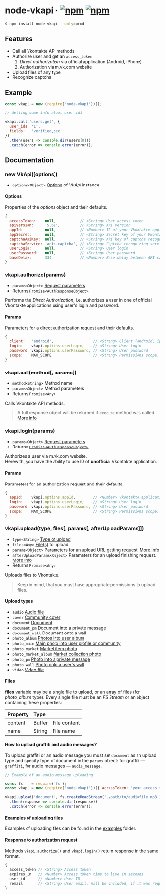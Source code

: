 # node-vkapi &middot; [![npm](https://img.shields.io/npm/v/node-vkapi.svg)](http://npmjs.org/node-vkapi) [![npm](https://img.shields.io/npm/dt/node-vkapi.svg)](http://npmjs.org/node-vkapi)

```bash
$ npm install node-vkapi --only=prod
```

## Features

* Call all Vkontakte API methods
* Authorize user and get an `access_token`
  1. *Direct authorization* via official application (Android, iPhone)
  2. Authorization via m.vk.com website
* Upload files of any type
* Recognize captcha

## Example
```javascript
const vkapi = new (require('node-vkapi'))();

// Getting some info about user id1

vkapi.call('users.get', {
  user_ids: '1',
  fields:   'verified,sex'
})
  .then(users => console.dir(users[0]))
  .catch(error => console.error(error));
```

## Documentation

### new VkApi([options])
* `options<Object>` [Options](#options) of *VkApi* instance

#### Options
Properties of the *options* object and their defaults.

```javascript
{
  accessToken:    null,           // <String> User access token
  apiVersion:     '5.68',         // <String> API version
  appId:          null,           // <Number> ID of your Vkontakte application
  appSecret:      null,           // <String> Secret key of your Vkontakte application
  captchaApiKey:  null,           // <String> API key of captcha recognizing service
  captchaService: 'anti-captcha', // <String> Captcha recognizing service (anti-captcha, antigate, rucaptcha)
  userLogin:      null,           // <String> User login
  userPassword:   null,           // <String> User password
  baseDelay:      334             // <Number> Base delay between API calls (334 is ~1/3 of a second and it's used in an authorization via an user token)
}
```

### vkapi.authorize(params)
* `params<Object>` [Request parameters](#params)
* Returns [`Promise<AuthResponseObject>`](#response-to-authorization-request)

Performs the *Direct Authorization*, i.e. authorizes a user in one of official Vkontakte applications using user's login and password.

#### Params
Parameters for a direct authorization request and their defaults.

```javascript
{
  client:   'android',                  // <String> Client (android, iphone)
  login:    vkapi.options.userLogin,    // <String> User login
  password: vkapi.options.userPassword, // <String> User password
  scope:    MAX_SCOPE                   // <String> Permissions scope. Maximum permissions by default
}
```

### vkapi.call(method[, params])
* `method<String>` Method name
* `params<Object>` Method parameters
* Returns `Promise<Any>`

Calls Vkontakte API methods.

> A full response object will be returned if `execute` method was called. [More info](https://github.com/olnazx/node-vkapi/issues/16)

### vkapi.logIn(params)
* `params<Object>` [Request parameters](#params-1)
* Returns [`Promise<AuthResponseObject>`](#response-to-authorization-request)

Authorizes a user via m.vk.com website.  
Herewith, you have the ability to use ID of **unofficial** Vkontakte application.

#### Params
Parameters for an authorization request and their defaults.

```javascript
{
  appId:    vkapi.options.appId,        // <Number> Vkontakte application ID
  login:    vkapi.options.userLogin,    // <String> User login
  password: vkapi.options.userPassword, // <String> User password
  scope:    MAX_SCOPE                   // <String> Permissions scope. Maximum permissions by default
}
```

### vkapi.upload(type, files[, params[, afterUploadParams]])
* `type<String>` [Type of upload](#upload-types)
* `files<Any>` [File(s)](#files) to upload
* `params<Object>` Parameters for an upload URL getting request. [More info](https://vk.com/dev/upload_files)
* `afterUploadParams<Object>` Parameters for an upload finishing request. [More info](https://vk.com/dev/upload_files)
* Returns `Promise<Any>`

Uploads files to Vkontakte. 

> Keep in mind, that you must have appropriate permissions to upload files.

#### Upload types
* `audio` [Audio file](https://vk.com/dev/upload_files_2?f=8.%2BUploading%2BAudio%2BFiles)
* `cover` [Community cover](https://vk.com/dev/upload_files_2?f=11.%20Uploading%20Community%20Cover)
* `document` [Document](https://vk.com/dev/upload_files_2?f=10.%20Uploading%20Documents)
* `document_pm` Document into a private message
* `document_wall` Document onto a wall
* `photo_album` [Photos into user album](https://vk.com/dev/upload_files?f=1.%2BUploading%2BPhotos%2Binto%2BUser%2BAlbum)
* `photo_main` [Main photo into user profile or community](https://vk.com/dev/upload_files?f=3.%20Uploading%20Photos%20into%20User%20Profile%20or%20Community)
* `photo_market` [Market item photo](https://vk.com/dev/upload_files_2?f=6.%2BUploading%2Ba%2BMarket%2BItem%2BPhoto)
* `photo_market_album` [Market collection photo](https://vk.com/dev/upload_files_2?f=7.%20Uploading%20a%20Market%20Collection%20Photo)
* `photo_pm` [Photo into a private message](https://vk.com/dev/upload_files?f=4.%2BUploading%2BPhotos%2Binto%2Ba%2BPrivate%2BMessage)
* `photo_wall` [Photo onto a user's wall](https://vk.com/dev/upload_files?f=2.%20Uploading%20Photos%20on%20User%20Wall)
* `video` [Video file](https://vk.com/dev/upload_files_2?f=9.%2BUploading%2BVideo%2BFiles)

#### Files
**files** variable may be a single file to upload, or an array of files (for *photo_album* type). Every single file must be an *FS Stream* or an object containing these properties:

| Property | Type   |                  |
|----------|:-------|------------------|
| content  | Buffer | File content     |
| name     | String | File name        |

#### How to upload graffiti and audio messages?
To upload graffiti or an audio message you must set `document` as an upload type and specify type of document in the `params` object: for graffiti — `graffiti`, for audio messages — `audio_message`.

```javascript
// Example of an audio message uploading

const fs    = require('fs');
const vkapi = new (require('node-vkapi'))({ accessToken: 'your_access_token' });

vkapi.upload('document', fs.createReadStream('./path/to/audiofile.mp3'), { type: 'audio_message' })
  .then(response => console.dir(response))
  .catch(error => console.error(error));
```

#### Examples of uploading files
Examples of uploading files can be found in the [examples](examples) folder.

#### Response to authorization request
Methods `vkapi.authorize()` and `vkapi.logIn()` return response in the same format.

```javascript
{
  access_token // <String> Access token
  expires_in   // <Number> Access token time to live in seconds
  user_id      // <Number> User ID
  ?email       // <String> User email. Will be included, if it was requested in the "scope"
}
```
